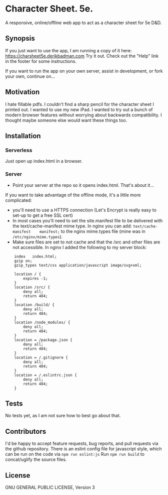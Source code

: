 # Character Sheet. 5e.

A responsive, online/offline web app to act as a character sheet for 5e D&D.

## Synopsis

If you just want to use the app, I am running a copy of it here: https://charsheet5e.derikbadman.com Try it out. Check out the "Help" link in the footer for some instructions.

If you want to run the app on your own server, assist in development, or fork your own, continue on...

## Motivation

I hate fillable pdfs. I couldn't find a sharp pencil for the character sheet I printed out. I wanted to use my new iPad. I wanted to try out a bunch of modern browser features without worrying about backwards compatibility. I thought maybe someone else would want these things too.

## Installation

### Serverless

Just open up index.html in a browser.

### Server

* Point your server at the repo so it opens index.html. That's about it...

If you want to take advantage of the offline mode, it's a little more complicated:
* you'll need to use a HTTPS connection (Let's Encrypt is really easy to set-up to get a free SSL cert)
* In most cases you'll need to set the site.manifest file to be delivered with the text/cache-manifest mime type. In nginx you can add: ```text/cache-manifest    manifest;``` to the nginx mime.types file (mine was in ```/etc/nginx/mime.types```).
* Make sure files are set to not cache and that the /src and other files are not accessible. In nginx I added the following to my server block:
```
    index   index.html;    
    gzip on;
    gzip_types text/css application/javascript image/svg+xml;

    location / {
        expires -1;
    }
    location /src/ {
        deny all;
        return 404;
    }
    location /build/ {
        deny all;
        return 404;
    }
    location /node_modules/ {
        deny all;
        return 404;
    }
    location = /package.json {
        deny all;
        return 404;
    }
    location = /.gitignore {
        deny all;
        return 404;
    }
    location = /.eslintrc.json {
        deny all;
        return 404;
    }
```


## Tests

No tests yet, as I am not sure how to best go about that.

## Contributors

I'd be happy to accept feature requests, bug reports, and pull requests via the github repository. There is an eslint config file for javascript style, which can be run on the code via ```npm run eslint:js``` Run ```npm run build``` to concat/uglify the source files.

## License

GNU GENERAL PUBLIC LICENSE, Version 3
